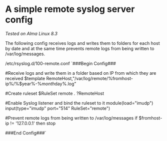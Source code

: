 # A simple remote syslog server config 

*Tested on Alma Linux 8.3*

The following config receives logs and writes them to folders for each host by date and at the same time prevents remote logs from being written to /var/log/messages.

/etc/rsyslog.d/100-remote.conf
`###Begin Config###

#Receive logs and write them in a folder based on IP from which they are received
$template RemoteHost,"/var/log/remote/%fromhost-ip%/%$year%-%$month%-%$day%.log"

#Create ruleset
$RuleSet remote
*.* ?RemoteHost

#Enable Syslog listener and bind the ruleset to it
module(load="imudp")
input(type="imudp" port="514" RuleSet="remote")

#Prevent remote logs from being written to /var/log/messages
if $fromhost-ip != '127.0.0.1' then stop

###End Config###`
